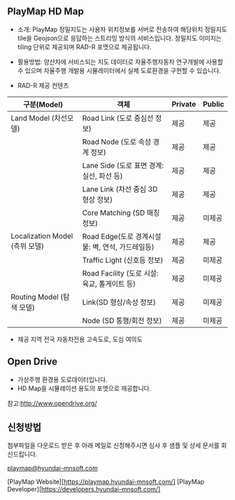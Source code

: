 ## PlayMap HD Map

- 소개:
PlayMap 정밀지도는 사용자 위치정보를 서버로 전송하여 해당위치 정밀지도 tile을 Geojson으로 응답하는 스트리밍 방식의 서비스입니다.
정밀지도 이미지는 tiling 단위로 제공되며 RAD-R 포맷으로 제공됩니다.

- 활용방법:
양산차에 서비스되는 지도 데이터로 자율주행자동차 연구개발에 사용할 수 있으며 자율주행 개발용 시뮬레이터에서 실제 도로환경을 구현할 수 있습니다.

- RAD-R 제공 컨텐츠

|**구분(Model)**|**객체**|**Private**|**Public**|
|------|---|---|---|
|Land Model (차선모델) |Road Link (도로 중심선 정보)|제공|제공|
| |Road Node (도로 속성 경계 정보)|제공|제공|
| |Lane Side (도로 표면 경계: 실선, 파선 등)|제공|제공|
| |Lane Link (차선 중심 3D 형상 정보)|제공|제공|
| |Core Matching (SD 매칭 정보)|제공|미제공|
|Localization Model (측위 모델)|Road Edge(도로 경계시설물: 벽, 연석, 가드레일등)|제공|제공|
| |Traffic Light (신호등 정보)|제공|미제공|
| |Road Facility (도로 시설: 육교, 톨게이트 등)|제공|미제공|
|Routing Model (탐색 모델)|Link(SD 형상/속성 정보)|제공|미제공|
||Node (SD 통행/회전 정보)|제공|미제공|


- 제공 지역
전국 자동차전용 고속도로, 도심 여의도

## Open Drive

- 가상주행 환경용 도로데이터입니다.
- HD Map을 시뮬레이션 용도의 포맷으로 제공합니다.

참고:http://www.opendrive.org/

## 신청방법

첨부파일을 다운로드 받은 후 아래 메일로 신청해주시면 심사 후 샘플 및 상세 문서를 회신드립니다.

playmap@hyundai-mnsoft.com

[PlayMap Website][https://playmap.hyundai-mnsoft.com/]
[PlayMap Developer][https://developers.hyundai-mnsoft.com/]


